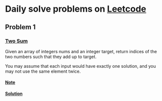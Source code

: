# Daily solve problems on [Leetcode](https://leetcode.com/)

## Problem 1 
### [Two Sum](https://leetcode.com/problems/two-sum/)
Given an array of integers nums and an integer target, return indices of the two numbers such that they add up to target.

You may assume that each input would have exactly one solution, and you may not use the same element twice.
#### [Note](https://github.com/NAT1804/daily-leetcode-coding/blob/master/Problems/Problem1.md)
#### [Solution](https://github.com/NAT1804/daily-leetcode-coding/blob/master/Solutions/Solution1.js)
